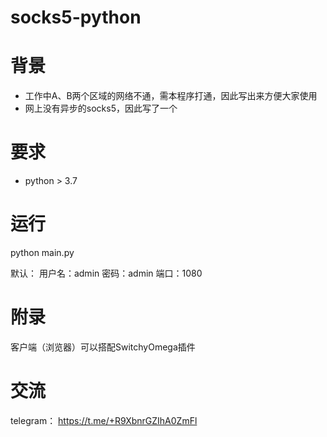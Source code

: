 # socks5-python
# 背景
- 工作中A、B两个区域的网络不通，需本程序打通，因此写出来方便大家使用
- 网上没有异步的socks5，因此写了一个
# 要求
- python > 3.7

# 运行
python main.py

默认：
用户名：admin
密码：admin
端口：1080

# 附录
客户端（浏览器）可以搭配SwitchyOmega插件


# 交流

telegram：
https://t.me/+R9XbnrGZIhA0ZmFl